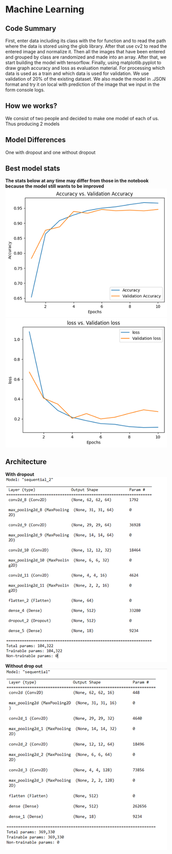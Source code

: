 <h1> Machine Learning </h1>

<h2> Code Summary </h2>
<p1> First, enter data including its class with the for function and to read the path where the data is stored using the glob library. After that use cv2 to read the entered image and normalize it. Then all the images that have been entered and grouped by class are randomized and made into an array. After that, we  start building the model with tensorflow. Finally, using matplotlib.pyplot to draw graph accuracy and loss as evaluation material. For processing which data is used as a train and which data is used for validation. We use validation of 20% of the existing dataset. We also made the model in .JSON format and try it on local with prediction of the image that we input in the form console logs.</p1>

<h2>How we works?</h2>
<p1> We consist of two people and decided to make one model of each of us. Thus producing 2 models

<h2> Model Differences </h2>
<p1> One with dropout and one without dropout </p1>
  
<h2> Best model stats </h2>
  <p1>
    <b>The stats below at any time may differ from those in the notebook because the model still wants to be improved</b>
    <img src="https://github.com/abivale/capstone/blob/main/machine-learning/acc_vs_acc-val.png?raw=true">
    <img src="https://github.com/abivale/capstone/blob/main/machine-learning/loss_vs_val-loss.png?raw=true">
  </p1>
  
  <h2> Architecture </h2>
  <p1>
    <b>With dropout</b>
    <img src="https://github.com/abivale/capstone/blob/main/machine-learning/with-dropout-summary.png?raw=true" >
    <b>Without drop out</b>
    <img src="https://github.com/abivale/capstone/blob/main/machine-learning/without-dropout-summary.png?raw=true">     
  </p1>
